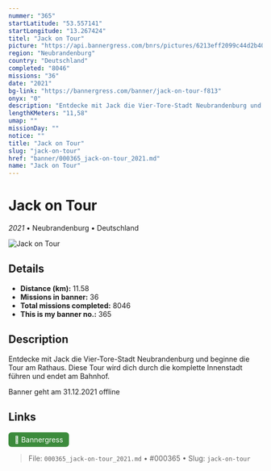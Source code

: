 ```yaml
---
nummer: "365"
startLatitude: "53.557141"
startLongitude: "13.267424"
titel: "Jack on Tour"
picture: "https://api.bannergress.com/bnrs/pictures/6213eff2099c44d2b408fe2017d0166d"
region: "Neubrandenburg"
country: "Deutschland"
completed: "8046"
missions: "36"
date: "2021"
bg-link: "https://bannergress.com/banner/jack-on-tour-f813"
onyx: "0"
description: "Entdecke mit Jack die Vier-Tore-Stadt Neubrandenburg und beginne die Tour am Rathaus. Diese Tour wird dich durch die komplette Innenstadt führen und endet am Bahnhof.\n\nBanner geht am 31.12.2021 offline"
lengthKMeters: "11,58"
umap: ""
missionDay: ""
notice: ""
title: "Jack on Tour"
slug: "jack-on-tour"
href: "banner/000365_jack-on-tour_2021.md"
name: "Jack on Tour"
---
```

# Jack on Tour

*2021* • Neubrandenburg • Deutschland

![Jack on Tour](https://api.bannergress.com/bnrs/pictures/6213eff2099c44d2b408fe2017d0166d)



## Details
- **Distance (km):** 11.58
- **Missions in banner:** 36
- **Total missions completed:** 8046
- **This is my banner no.:** 365



## Description
Entdecke mit Jack die Vier-Tore-Stadt Neubrandenburg und beginne die Tour am Rathaus. Diese Tour wird dich durch die komplette Innenstadt führen und endet am Bahnhof.

Banner geht am 31.12.2021 offline



## Links
<a href="https://bannergress.com/banner/jack-on-tour-f813" target="_blank" style="display:inline-block;margin-right:8px;padding:6px 12px;background:#3c8b3c;color:#fff;text-decoration:none;border-radius:6px;">🔗 Bannergress</a>



> File: `000365_jack-on-tour_2021.md`
> • #000365
> • Slug: `jack-on-tour`
